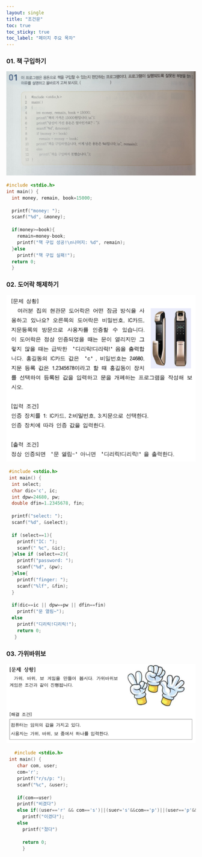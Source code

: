 ```yaml
---
layout: single
title: "조건문"
toc: true
toc_sticky: true
toc_label: "페이지 주요 목차"
---
```


### 01. 책 구입하기
![책구입](/assets/images/책구입.PNG)

~~~c
#include <stdio.h>
int main() {
  int money, remain, book=15000;

  printf("money: ");
  scanf("%d", &money);
  
  if(money>=book){
    remain=money-book;
    printf("책 구입 성공!\n나머지: %d", remain);
  }else
    printf("책 구입 실패!");
  return 0;
  }
~~~
  
  ### 02. 도어락 해제하기
  ![도어락](/assets/images/도어락.PNG)
  
~~~c
 #include <stdio.h>
 int main() {
  int select;
  char dic='c', ic;
  int dpw=24680, pw;
  double dfin=1.2345678, fin;

  printf("select: ");
  scanf("%d", &select);

  if (select==1){
    printf("IC: ");
    scanf(" %c", &ic);
  }else if (select==2){
    printf("password: ");
    scanf("%d", &pw);
  }else{
    printf("finger: ");
    scanf("%lf", &fin);
  }
  
  if(dic==ic || dpw==pw || dfin==fin)
    printf("문 열림~");
  else
    printf("디리릭!디리릭!");
    return 0;
   }
~~~
   
   ### 03. 가위바위보
   ![가위바위보](/assets/images/가위바위보.PNG)
   
~~~c
   #include <stdio.h>
 int main() {
    char com, user;
    com='r';
    printf("r/s/p: ");
    scanf("%c", &user);
    
    if(com==user)
    printf("비겼다")
    else if((user=='r' && com=='s')||(suer='s'&&com=='p')||(user=='p'&&com=='r'))
      printf("이겼다");
    else
      printf("졌다")

      return 0;
      }
~~~

